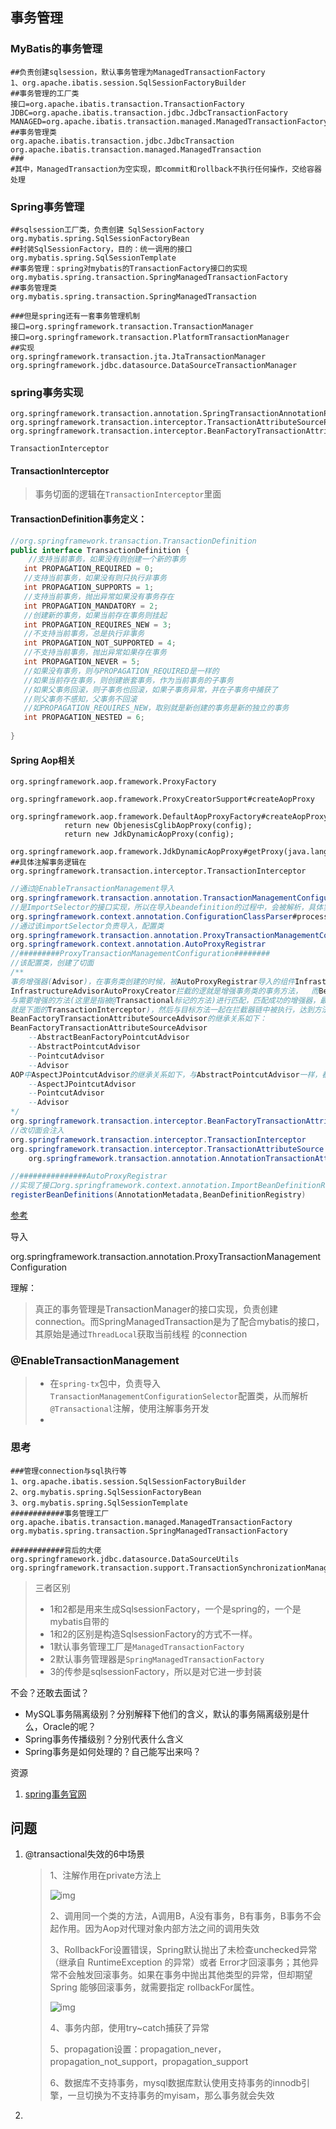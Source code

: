 ## 事务管理

### MyBatis的事务管理

```properties
##负责创建sqlsession，默认事务管理为ManagedTransactionFactory
1、org.apache.ibatis.session.SqlSessionFactoryBuilder
##事务管理的工厂类
接口=org.apache.ibatis.transaction.TransactionFactory
JDBC=org.apache.ibatis.transaction.jdbc.JdbcTransactionFactory
MANAGED=org.apache.ibatis.transaction.managed.ManagedTransactionFactory
##事务管理类
org.apache.ibatis.transaction.jdbc.JdbcTransaction
org.apache.ibatis.transaction.managed.ManagedTransaction
###
#其中，ManagedTransaction为空实现，即commit和rollback不执行任何操作，交给容器处理
```

### Spring事务管理

```properties
##sqlsession工厂类，负责创建 SqlSessionFactory
org.mybatis.spring.SqlSessionFactoryBean
##封装SqlSessionFactory，目的：统一调用的接口
org.mybatis.spring.SqlSessionTemplate
##事务管理：spring对mybatis的TransactionFactory接口的实现 
org.mybatis.spring.transaction.SpringManagedTransactionFactory
##事务管理类
org.mybatis.spring.transaction.SpringManagedTransaction

###但是spring还有一套事务管理机制
接口=org.springframework.transaction.TransactionManager
接口=org.springframework.transaction.PlatformTransactionManager
##实现
org.springframework.transaction.jta.JtaTransactionManager
org.springframework.jdbc.datasource.DataSourceTransactionManager
```

### spring事务实现

```properties
org.springframework.transaction.annotation.SpringTransactionAnnotationParser
org.springframework.transaction.interceptor.TransactionAttributeSourcePointcut
org.springframework.transaction.interceptor.BeanFactoryTransactionAttributeSourceAdvisor

TransactionInterceptor 
```

#### TransactionInterceptor

> 事务切面的逻辑在`TransactionInterceptor`里面



#### TransactionDefinition事务定义：

```java
//org.springframework.transaction.TransactionDefinition
public interface TransactionDefinition {
    //支持当前事务，如果没有则创建一个新的事务 
   int PROPAGATION_REQUIRED = 0; 
   //支持当前事务，如果没有则只执行非事务
   int PROPAGATION_SUPPORTS = 1;
   //支持当前事务，抛出异常如果没有事务存在
   int PROPAGATION_MANDATORY = 2;
   //创建新的事务，如果当前存在事务则挂起
   int PROPAGATION_REQUIRES_NEW = 3;
   //不支持当前事务，总是执行非事务
   int PROPAGATION_NOT_SUPPORTED = 4;
   //不支持当前事务，抛出异常如果存在事务
   int PROPAGATION_NEVER = 5;
   //如果没有事务，则与PROPAGATION_REQUIRED是一样的
   //如果当前存在事务，则创建嵌套事务，作为当前事务的子事务
   //如果父事务回滚，则子事务也回滚，如果子事务异常，并在子事务中捕获了
   //则父事务不感知，父事务不回滚
   //如PROPAGATION_REQUIRES_NEW，取别就是新创建的事务是新的独立的事务
   int PROPAGATION_NESTED = 6; 
   
}
```



#### Spring Aop相关 

```properties
org.springframework.aop.framework.ProxyFactory
	org.springframework.aop.framework.ProxyCreatorSupport#createAopProxy
        org.springframework.aop.framework.DefaultAopProxyFactory#createAopProxy
            return new ObjenesisCglibAopProxy(config);
            return new JdkDynamicAopProxy(config);
            org.springframework.aop.framework.JdkDynamicAopProxy#getProxy(java.lang.ClassLoader)
##具体注解事务逻辑在
org.springframework.transaction.interceptor.TransactionInterceptor
```

```java
//通过@EnableTransactionManagement导入
org.springframework.transaction.annotation.TransactionManagementConfigurationSelector
//是ImportSelector的接口实现，所以在导入beandefinition的过程中，会被解析，具体实现在
org.springframework.context.annotation.ConfigurationClassParser#processImports
//通过该importSelector负责导入，配置类
org.springframework.transaction.annotation.ProxyTransactionManagementConfiguration
org.springframework.context.annotation.AutoProxyRegistrar
//#########ProxyTransactionManagementConfiguration########
//该配置类，创建了切面
/** 
事务增强器(Advisor)，在事务类创建的时候，被AutoProxyRegistrar导入的组件InfrastructureAdvisorAutoProxyCreator拦截，
InfrastructureAdvisorAutoProxyCreator拦截的逻就是增强事务类的事务方法，	而BeanFactoryTransactionAttributeSourceAdvisor作为增强器，
与需要增强的方法(这里是指被@Transactional标记的方法)进行匹配，匹配成功的增强器，最后转成拦截器(MethodInterceptor,
就是下面的TransactionInterceptor)，然后与目标方法一起在拦截器链中被执行，达到方法增强的效果；
BeanFactoryTransactionAttributeSourceAdvisor的继承关系如下：
BeanFactoryTransactionAttributeSourceAdvisor
    --AbstractBeanFactoryPointcutAdvisor
    --AbstractPointcutAdvisor
    --PointcutAdvisor
    --Advisor
AOP中AspectJPointcutAdvisor的继承关系如下，与AbstractPointcutAdvisor一样，都实现PointcutAdvisor
    --AspectJPointcutAdvisor
    --PointcutAdvisor
    --Advisor
*/
org.springframework.transaction.interceptor.BeanFactoryTransactionAttributeSourceAdvisor
//改切面会注入
org.springframework.transaction.interceptor.TransactionInterceptor
org.springframework.transaction.interceptor.TransactionAttributeSource
    org.springframework.transaction.annotation.AnnotationTransactionAttributeSource

//###############AutoProxyRegistrar
//实现了接口org.springframework.context.annotation.ImportBeanDefinitionRegistrar
registerBeanDefinitions(AnnotationMetadata,BeanDefinitionRegistry)
```

[参考](https://www.jianshu.com/p/ddf5e329140e)

导入

org.springframework.transaction.annotation.ProxyTransactionManagementConfiguration





理解：

> 真正的事务管理是TransactionManager的接口实现，负责创建connection。而SpringManagedTransaction是为了配合mybatis的接口，其原始是通过`ThreadLocal`获取当前线程 的connection



### @EnableTransactionManagement

> * 在`spring-tx`包中，负责导入`TransactionManagementConfigurationSelector`配置类，从而解析`@Transactional`注解，使用注解事务开发
> * 







### 思考

```properties
###管理connection与sql执行等
1、org.apache.ibatis.session.SqlSessionFactoryBuilder
2、org.mybatis.spring.SqlSessionFactoryBean
3、org.mybatis.spring.SqlSessionTemplate
############事务管理工厂
org.apache.ibatis.transaction.managed.ManagedTransactionFactory
org.mybatis.spring.transaction.SpringManagedTransactionFactory

############背后的大佬
org.springframework.jdbc.datasource.DataSourceUtils
org.springframework.transaction.support.TransactionSynchronizationManager
```

> 三者区别
>
> * 1和2都是用来生成SqlsessionFactory，一个是spring的，一个是mybatis自带的
> * 1和2的区别是构造SqlsessionFactory的方式不一样。
> * 1默认事务管理工厂是`ManagedTransactionFactory`
> * 2默认事务管理器是`SpringManagedTransactionFactory`
> * 3的传参是sqlsessionFactory，所以是对它进一步封装



不会？还敢去面试？

* MySQL事务隔离级别？分别解释下他们的含义，默认的事务隔离级别是什么，Oracle的呢？
* Spring事务传播级别？分别代表什么含义
* Spring事务是如何处理的？自己能写出来吗？

资源

1. [spring事务官网](https://docs.spring.io/spring/docs/current/spring-framework-reference/data-access.html#transaction) 

## 问题

1. @transactional失效的6中场景

   > 1、注解作用在private方法上
   >
   > ![img](%E4%BA%8B%E5%8A%A1%E7%AE%A1%E7%90%86.assets/22600712-3d0f3975165fa6be.webp)
   >
   > 2、调用同一个类的方法，A调用B，A没有事务，B有事务，B事务不会起作用。因为Aop对代理对象内部方法之间的调用失效
   >
   > 3、RollbackFor设置错误，Spring默认抛出了未检查unchecked异常（继承自 RuntimeException 的异常）或者 Error才回滚事务；其他异常不会触发回滚事务。如果在事务中抛出其他类型的异常，但却期望 Spring 能够回滚事务，就需要指定 rollbackFor属性。
   >
   > ![img](%E4%BA%8B%E5%8A%A1%E7%AE%A1%E7%90%86.assets/22600712-e3b46023b95b790f.webp)
   >
   > 
   >
   > 4、事务内部，使用try~catch捕获了异常
   >
   > 5、propagation设置：propagation_never，propagation_not_support，propagation_support
   >
   > 6、数据库不支持事务，mysql数据库默认使用支持事务的innodb引擎，一旦切换为不支持事务的myisam，那么事务就会失效

2. 